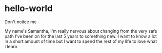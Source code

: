 # hello-world
Don't notice me

My name's Samantha, I'm really nervous about changing from the very safe path I've been on for the last 5 years to something new.
I want to know a lot in a short amount of time but I want to spend the rest of my life to love what I learn.
